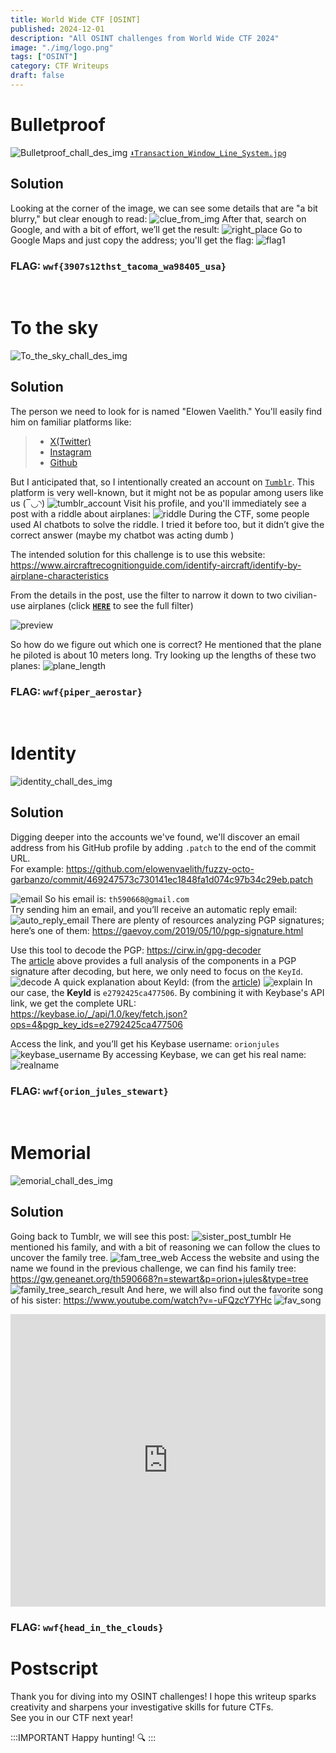 ```yaml
---
title: World Wide CTF [OSINT]
published: 2024-12-01
description: "All OSINT challenges from World Wide CTF 2024"
image: "./img/logo.png"
tags: ["OSINT"]
category: CTF Writeups
draft: false
---
```


# Bulletproof

![Bulletproof_chall_des_img](./img/Bulletproof.png)
[`⬇️Transaction_Window_Line_System.jpg`](./img/Transaction_Window_Line_System.jpg)

## Solution

Looking at the corner of the image, we can see some details that are "a bit blurry," but clear enough to read:
![clue_from_img](./img/clue_from_img.png)
After that, search on Google, and with a bit of effort, we’ll get the result:
![right_place](./img/right_place.png)
Go to Google Maps and just copy the address; you'll get the flag:
![flag1](./img/flag1.png)

### FLAG: ``wwf{3907s12thst_tacoma_wa98405_usa}``

<br>

# To the sky

![To_the_sky_chall_des_img](./img/to_the_sky.png)

## Solution

The person we need to look for is named "Elowen Vaelith." You'll easily find him on familiar platforms like:
>
> - [X(Twitter)](https://x.com/elowenvaelith)
> - [Instagram](https://www.instagram.com/elowenvaelith)
> - [Github](https://github.com/elowenvaelith)

But I anticipated that, so I intentionally created an account on [``Tumblr``](https://www.tumblr.com/elowenvaelith). This platform is very well-known, but it might not be as popular among users like us (‾◡◝)
![tumblr_account](./img/tumblr_account.png)
Visit his profile, and you'll immediately see a post with a riddle about airplanes:
![riddle](./img/riddle.png)
During the CTF, some people used AI chatbots to solve the riddle. I tried it before too, but it didn’t give the correct answer (maybe my chatbot was acting dumb )

The intended solution for this challenge is to use this website:
<https://www.aircraftrecognitionguide.com/identify-aircraft/identify-by-airplane-characteristics>

From the details in the post, use the filter to narrow it down to two civilian-use airplanes (click [**``HERE``**](./img/aircraftrecognitionguide-identify-aircraft-identify-by-airplane-characteristics.png) to see the full filter)

![preview](./img/preview_aircraftrecognitionguide-identify-aircraft-identify-by-airplane-characteristics.png)

So how do we figure out which one is correct? He mentioned that the plane he piloted is about 10 meters long. Try looking up the lengths of these two planes:
![plane_length](./img/aircraft_length.png)

### FLAG: ``wwf{piper_aerostar}``

<br>

# Identity

![identity_chall_des_img](./img/identity.png)

## Solution

Digging deeper into the accounts we've found, we'll discover an email address from his GitHub profile by adding `.patch` to the end of the commit URL.
<br>For example: <https://github.com/elowenvaelith/fuzzy-octo-garbanzo/commit/469247573c730141ec1848fa1d074c97b34c29eb.patch>

![email](./img/email_from_github.png)
So his email is: `th590668@gmail.com` <br>
Try sending him an email, and you’ll receive an automatic reply email:
![auto_reply_email](./img/auto_reply_email.png)
There are plenty of resources analyzing PGP signatures; here’s one of them: <https://gaevoy.com/2019/05/10/pgp-signature.html><br>

Use this tool to decode the PGP: <https://cirw.in/gpg-decoder><br>
The [article](https://gaevoy.com/2019/05/10/pgp-signature.html) above provides a full analysis of the components in a PGP signature after decoding, but here, we only need to focus on the `KeyId`.
![decode](./img/keyid.png)
A quick explanation about KeyId: (from the [article](https://gaevoy.com/2019/05/10/pgp-signature.html))
![explain](./img/explain_keyid.png)
In our case, the **KeyId** is `e2792425ca477506`. By combining it with Keybase's API link, we get the complete URL:  
<https://keybase.io/_/api/1.0/key/fetch.json?ops=4&pgp_key_ids=e2792425ca477506><br>

Access the link, and you’ll get his Keybase username: `orionjules`
![keybase_username](./img/username.png)
By accessing Keybase, we can get his real name:
![realname](./img/real_name.png)

### FLAG: ``wwf{orion_jules_stewart}``

<br>

# Memorial

![emorial_chall_des_img](./img/Memorial.png)

## Solution

Going back to Tumblr, we will see this post:
![sister_post_tumblr](./img/sister_post_tumblr.png)
He mentioned his family, and with a bit of reasoning we can follow the clues to uncover the family tree.
![fam_tree_web](./img/website_search.png)
Access the website and using the name we found in the previous challenge, we can find his family tree:
<https://gw.geneanet.org/th590668?n=stewart&p=orion+jules&type=tree>
![family_tree_search_result](./img/family_tree_search_result.png)
And here, we will also find out the favorite song of his sister: <https://www.youtube.com/watch?v=-uFQzcY7YHc>
![fav_song](./img/flag4.png)
<iframe width="100%" height="468" src="https://www.youtube.com/embed/-uFQzcY7YHc?si=MosgkVWNhQpco9xI" title="YouTube video player" frameborder="0" allow="accelerometer; autoplay; clipboard-write; encrypted-media; gyroscope; picture-in-picture; web-share" referrerpolicy="strict-origin-when-cross-origin" allowfullscreen></iframe>

### FLAG: ``wwf{head_in_the_clouds}``

# Postscript

Thank you for diving into my OSINT challenges! I hope this writeup sparks creativity and sharpens your investigative skills for future CTFs.
<br>See you in our CTF next year! <br>

:::IMPORTANT
Happy hunting! 🔍
:::
